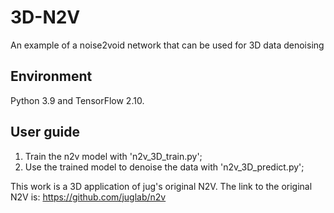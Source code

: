 # 3D-N2V
An example of a noise2void network that can be used for 3D data denoising

## Environment
Python 3.9 and TensorFlow 2.10.

## User guide
1. Train the n2v model with 'n2v_3D_train.py';
2. Use the trained model to denoise the data with 'n2v_3D_predict.py';

This work is a 3D application of jug's original N2V. The link to the original N2V is: https://github.com/juglab/n2v
